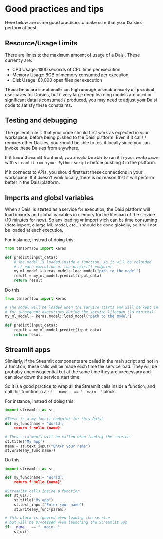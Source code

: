 # Good practices and tips

Here below are some good practices to make sure that your Daisies perform at best:

## Resource/Usage Limits

There are limits to the maximum amount of usage of a Daisi. These currently are:

- CPU Usage: 1800 seconds of CPU time per execution
- Memory Usage: 8GB of memory consumed per execution
- Disk Usage: 80,000 open files per execution

These limits are intnetionally set high enough to enable nearly all practical use-cases for Daisies, but if very large deep learning models are used or significant data is consumed / produced, you may need to adjust your Daisi code to satisfy these constraints.

## Testing and debugging

The general rule is that your code should first work as expected in your
workspace, before being pushed to the Daisi platform.
Even if it calls / remixes other Daisies, you should be able to test it locally
since you can invoke these Daisies from anywhere.

If it has a Streamlit front end, you should be able to run it in your workspace
with `streamlit run <your Python script>` before pushing it in the platform.

If it connects to APIs, you should first test these connections in your workspace. If
it doesn't work locally, there is no reason that it will perform better in the Daisi platform.

## Imports and global variables

When a Daisi is started as a service for execution, the Daisi platform will load imports
and global variables in memory for the lifespan of the service (10 minutes for now).
So any loading or import wich can be time consuming (data import, a large ML model, etc...)
should be done globally, so it will not be loaded at each execution.

For instance, instead of doing this:

```python
from tensorflow import keras

def predict(input_data):
    # The model is loaded inside a function, so it will be reloaded
    # at each execution of the predict() endpoint.
    my_ml_model = keras.models.load_model("path to the model")
    result = my_ml_model.predict(input_data)
    return result
```

Do this:

```python
from tensorflow import keras

# The model will be loaded when the service starts and will be kept in memory
# for subsequent executions during the service lifespan (10 minutes).
my_ml_model = keras.models.load_model("path to the model")

def predict(input_data):
    result = my_ml_model.predict(input_data)
    return result
```

## Streamlit apps

Similarly, if the Streamlit components are called in the main script and not in a function,
these calls will be made each time the service load. They will be probably unconsequential
but at the same time they are unecessary and can slow down the service start time.

So it is a good practice to wrap all the Streamlit calls inside a function, and call
this function in a `if __name__ == "__main__"` block.

For instance, instead of doing this:

```python
import streamlit as st

#There is a my_func() endpoint for this Daisi
def my_func(name = "World):
    return f"Hello {name}"

# These statments will be called when loading the service
st.title("My app")
name = st.text_input("Enter your name")
st.write(my_func(name))
```

Do this:

```python
import streamlit as st

def my_func(name = "World):
    return f"Hello {name}"

#Streamlit calls inside a function
def st_ui():
    st.title("My app")
    st.text_input("Enter your name")
    st.write(my_func(param))

# This block is ignored when loading the service
# but will be processed when launching the Streamlit app
if __name__ == "__main__":
    st_ui()
```
